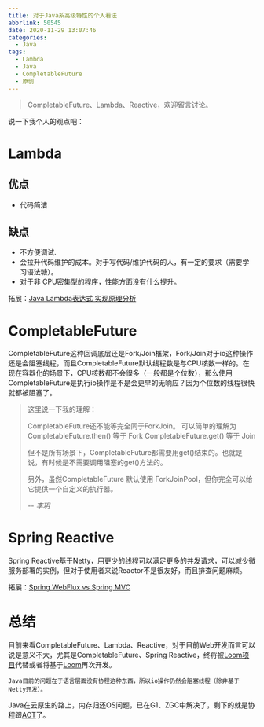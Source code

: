```yaml
---
title: 对于Java系高级特性的个人看法
abbrlink: 50545
date: 2020-11-29 13:07:46
categories:
  - Java
tags:
  - Lambda
  - Java
  - CompletableFuture
  - 原创
---
```


> CompletableFuture、Lambda、Reactive，欢迎留言讨论。

<!-- more -->

说一下我个人的观点吧：

# Lambda

## 优点

* 代码简洁

## 缺点

* 不方便调试.
* 会拉升代码维护的成本。对于写代码/维护代码的人，有一定的要求（需要学习语法糖）。
* 对于非 CPU密集型的程序，性能方面没有什么提升。

拓展：[Java Lambda表达式 实现原理分析](https://jiankunking.com/java-lambda.html)

# CompletableFuture

CompletableFuture这种回调底层还是Fork/Join框架，Fork/Join对于io这种操作还是会阻塞线程，而且CompletableFuture默认线程数是与CPU核数一样的。在现在容器化的场景下，CPU核数都不会很多（一般都是个位数），那么使用CompletableFuture是执行io操作是不是会更早的无响应？因为个位数的线程很快就都被阻塞了。

> 这里说一下我的理解：
>
> CompletableFuture还不能等完全同于ForkJoin。
> 可以简单的理解为
> CompletableFuture.then() 等于 Fork
> CompletableFuture.get() 等于 Join
>
> 但不是所有场景下，CompletableFuture都需要用get()结束的。也就是说，有时候是不需要调用阻塞的get()方法的。
>
> 另外，虽然CompletableFuture 默认使用 ForkJoinPool，但你完全可以给它提供一个自定义的执行器。
>
> -- <cite>李玥</cite>

# Spring Reactive

Spring Reactive基于Netty，用更少的线程可以满足更多的并发请求，可以减少微服务部署的实例，但对于使用者来说Reactor不是很友好，而且排查问题麻烦。

拓展：[Spring WebFlux vs Spring MVC](https://jiankunking.com/spring-webflux-vs-spring-mvc.html)


# 总结
目前来看CompletableFuture、Lambda、Reactive，对于目前Web开发而言可以说是意义不大，尤其是CompletableFuture、Spring Reactive，终将被[Loom项目](http://openjdk.java.net/projects/loom/)代替或者将基于[Loom](http://openjdk.java.net/projects/loom/)再次开发。

<code>Java目前的问题在于语言层面没有协程这种东西，所以io操作仍然会阻塞线程（除非基于Netty开发）。</code>

Java在云原生的路上，内存归还OS问题，已在G1、ZGC中解决了，剩下的就是协程跟[AOT](https://jiankunking.com/spring-boot-clound-native-by-graalvm.html)了。



<!-- 最早结识Lambda是在14、15年的时候，那时候主要是写C#,刚开始的感觉是惊艳，竟然可以把代码写的如此简洁。

后来写了一段时间发现有这么几个问题：

* 不方便调试
* 会拉升代码维护的成本。对于写代码/维护代码的人，有一定的要求（需要学习语法糖）。
* 对于非 CPU密集型的程序，性能方面没有什么提升。

后来，Java 8也引入了Lambda，之前还写了一篇文章分析：[Java Lambda表达式 实现原理分析](https://jiankunking.com/java-lambda.html) -->